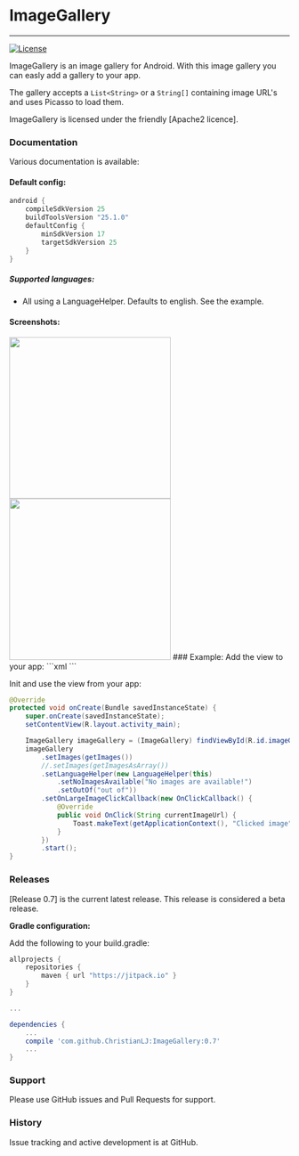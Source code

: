 # ImageGallery 
---------
<!--[![Build Status](https://api.travis-ci.org/ChristianLJ/MaterialEditText.svg)](https://travis-ci.org/ChristianLJ/MaterialEditText)-->
[![License](https://img.shields.io/badge/license-Apache%202-4EB1BA.svg?style=flat-square)](https://opensource.org/licenses/Apache2)

ImageGallery is an image gallery for Android. With this image gallery you can easly add a gallery to your app. 

The gallery accepts a `List<String>` or a `String[]` containing image URL's and uses Picasso to load them.

ImageGallery is licensed under the friendly [Apache2 licence].

### Documentation
Various documentation is available:

#### Default config:
```groovy
android {
    compileSdkVersion 25
    buildToolsVersion "25.1.0"
    defaultConfig {
        minSdkVersion 17
        targetSdkVersion 25
    }
}
```
##### Supported languages:
- All using a LanguageHelper. Defaults to english. See the example.

#### Screenshots:
<img src="https://raw.githubusercontent.com/ChristianLJ/ImageGallery/master/documentation/s1.png" width="290">
<img src="https://raw.githubusercontent.com/ChristianLJ/ImageGallery/master/documentation/s2.png" width="290">
### Example:
Add the view to your app:
```xml
<app.ltaps.imagegallery.ImageGallery
    android:id="@+id/imageGallery"
    android:layout_width="match_parent"
    android:layout_height="match_parent" />
```

Init and use the view from your app:
```java
@Override
protected void onCreate(Bundle savedInstanceState) {
    super.onCreate(savedInstanceState);
    setContentView(R.layout.activity_main);

    ImageGallery imageGallery = (ImageGallery) findViewById(R.id.imageGallery);
    imageGallery
        .setImages(getImages())
        //.setImages(getImagesAsArray())
        .setLanguageHelper(new LanguageHelper(this)
            .setNoImagesAvailable("No images are available!")
            .setOutOf("out of"))
        .setOnLargeImageClickCallback(new OnClickCallback() {
            @Override
            public void OnClick(String currentImageUrl) {
                Toast.makeText(getApplicationContext(), "Clicked image", Toast.LENGTH_LONG).show();
            }
        })
        .start();
}
```


### Releases
[Release 0.7] is the current latest release. This release is considered a beta release.


**Gradle configuration:**

Add the following to your build.gradle:
```groovy
allprojects {
    repositories {
        maven { url "https://jitpack.io" }
    }
}

...

dependencies {
    ...
    compile 'com.github.ChristianLJ:ImageGallery:0.7'
    ...
}
```


### Support
Please use GitHub issues and Pull Requests for support.


### History
Issue tracking and active development is at GitHub.
